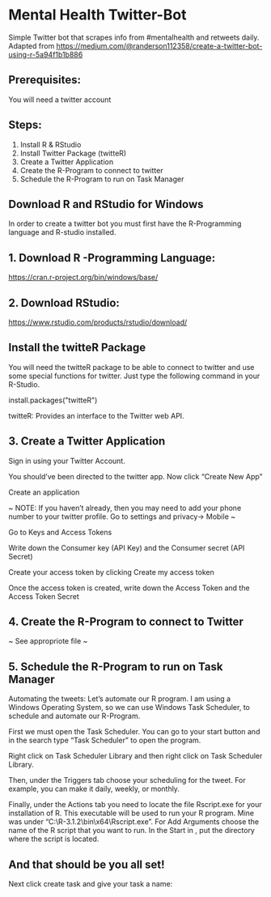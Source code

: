 # Mental Health Twitter-Bot
Simple Twitter bot that scrapes info from #mentalhealth and retweets daily. Adapted from https://medium.com/@randerson112358/create-a-twitter-bot-using-r-5a94f1b1b886

## Prerequisites:
You will need a twitter account

## Steps:
1. Install R & RStudio
2. Install Twitter Package (twitteR)
3. Create a Twitter Application
4. Create the R-Program to connect to twitter
5. Schedule the R-Program to run on Task Manager

## Download R and RStudio for Windows
In order to create a twitter bot you must first have the R-Programming language and R-studio installed.

## 1. Download R -Programming Language: 
https://cran.r-project.org/bin/windows/base/

## 2. Download RStudio:
https://www.rstudio.com/products/rstudio/download/

## Install the twitteR Package
You will need the twitteR package to be able to connect to twitter and use some special functions for twitter. Just type the following command in your R-Studio.

install.packages("twitteR")

twitteR: Provides an interface to the Twitter web API.

## 3. Create a Twitter Application
Sign in using your Twitter Account.

You should’ve been directed to the twitter app. Now click “Create New App”

Create an application

~ NOTE: If you haven’t already, then you may need to add your phone number to your twitter profile. Go to settings and privacy→ Mobile ~

Go to Keys and Access Tokens

Write down the Consumer key (API Key) and the Consumer secret (API Secret)

Create your access token by clicking Create my access token

Once the access token is created, write down the Access Token and the Access Token Secret

## 4. Create the R-Program to connect to Twitter

~ See appropriote file ~

## 5. Schedule the R-Program to run on Task Manager

Automating the tweets:
Let’s automate our R program. I am using a Windows Operating System, so we can use Windows Task Scheduler, to schedule and automate our R-Program.

First we must open the Task Scheduler. You can go to your start button and in the search type “Task Scheduler” to open the program.

Right click on Task Scheduler Library and then right click on Task Scheduler Library.

Then, under the Triggers tab choose your scheduling for the tweet. For example, you can make it daily, weekly, or monthly.

Finally, under the Actions tab you need to locate the file Rscript.exe for your installation of R. This executable will be used to run your R program.
Mine was under “C:\R-3.1.2\bin\x64\Rscript.exe”. For Add Arguments choose the name of the R script that you want to run. In the Start in , put the directory where the script is located.

## And that should be you all set!

Next click create task and give your task a name:
